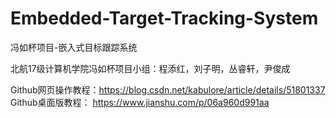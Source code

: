 # Embedded-Target-Tracking-System
冯如杯项目-嵌入式目标跟踪系统

北航17级计算机学院冯如杯项目小组：程添红，刘子明，丛睿轩，尹俊成

Github网页操作教程：https://blog.csdn.net/kabulore/article/details/51801337
Github桌面版教程： https://www.jianshu.com/p/06a960d991aa
